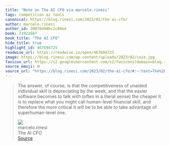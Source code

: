 ```yaml
---
title: "Note on The AI CFO via marcelo.rinesi"
tags: competition ai tools
canonical: https://blog.rinesi.com/2023/02/the-ai-cfo/
author: marcelo.rinesi
author_id: 28078d98bc2c04ee
book: 23922667
book_title: "The AI CFO"
hide_title: true
highlight_id: 467694725
readwise_url: https://readwise.io/open/467694725
image: https://blog.rinesi.com/wp-content/uploads/2023/02/coie.jpg
favicon_url: https://s2.googleusercontent.com/s2/favicons?domain=blog.rinesi.com
source_emoji: 🌐
source_url: "https://blog.rinesi.com/2023/02/the-ai-cfo/#:~:text=The%20answer%2C%20of,of%20superhuman-level%20one."
---
```


> The answer, of course, is that the competitiveness of unaided individual skill is depreciating by the week, and that the easier software becomes to talk with (often in a literal sense) the cheaper it is to replace what you might call human-level financial skill, and therefore the more critical it will be to be able to take advantage of superhuman-level one.
> <div class="quoteback-footer"><div class="quoteback-avatar"><img class="mini-favicon" src="https://s2.googleusercontent.com/s2/favicons?domain=blog.rinesi.com"></div><div class="quoteback-metadata"><div class="metadata-inner"><span style="display:none">FROM:</span><div aria-label="marcelo.rinesi" class="quoteback-author"> marcelo.rinesi</div><div aria-label="The AI CFO" class="quoteback-title"> The AI CFO</div></div></div><div class="quoteback-backlink"><a target="_blank" aria-label="go to the full text of this quotation" rel="noopener" href="https://blog.rinesi.com/2023/02/the-ai-cfo/#:~:text=The%20answer%2C%20of,of%20superhuman-level%20one." class="quoteback-arrow"> Source</a></div></div>